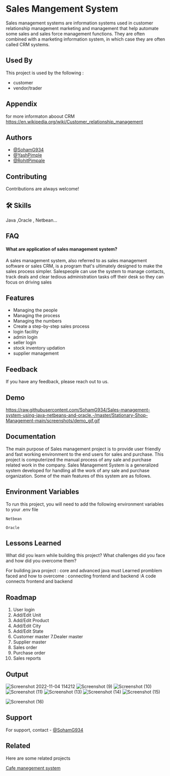 
# Sales Mangement System


Sales management systems are information systems used in customer relationship management marketing and management that help automate some sales and sales force management functions. They are often combined with a marketing information system, in which case they are often called CRM systems.


## Used By

This project is used by the following :

- customer
- vendor/trader


## Appendix

for more informaton aboout CRM https://en.wikipedia.org/wiki/Customer_relationship_management


## Authors

- [@SohamG934](https://github.com/SohamG934)
- [@YashPimple](https://github.com/YashPimple)
- [@RohitPimpale](https://github.com/Titanpimpale)

## Contributing

Contributions are always welcome!


## 🛠 Skills
Java ,Oracle , Netbean...


## FAQ

#### What are application of sales management system?

A sales management system, also referred to as sales management software or sales CRM, is a program that's ultimately designed to make the sales process simpler. Salespeople can use the system to manage contacts, track deals and clear tedious administration tasks off their desk so they can focus on driving sales




## Features

- Managing the people
- Managing the process
- Managing the numbers
- Create a step-by-step sales process
- login facility 
- admin login
- seller login
- stock inventory updation
- supplier management 


## Feedback

If you have any feedback, please reach out to us.


## Demo


https://raw.githubusercontent.com/SohamG934/Sales-management-system-using-java-netbeans-and-oracle.-/master/Stationary-Shop-Management-main/screenshots/demo_gif.gif
## Documentation

The main purpose of Sales management project is to provide user friendly and fast working environment to
the end users for sales and purchase. This project is computerized the manual process of any sale and
purchase related work in the company. Sales Management System is a generalized system developed for
handling all the work of any sale and purchase organization. Some of the main features of this system are as
follows.


## Environment Variables

To run this project, you will need to add the following environment variables to your .env file

`Netbean`

`Oracle`


## Lessons Learned

What did you learn while building this project? What challenges did you face and how did you overcome them?

For building java project : core and advanced java must Learned
promblem faced and how to overcome :
connecting frontend and backend :A code connects frontend and backend
## Roadmap

1. User login
2. Add/Edit Unit
3. Add/Edit Product
4. Add/Edit City
5. Add/Edit State
6. Customer master
7.Dealer master
8. Supplier master
9. Sales order
10. Purchase order
11. Sales reports


## Output

![Screenshot 2022-11-04 114212](https://user-images.githubusercontent.com/100023166/199906339-c036d289-16ad-40b6-bd27-b94ae32dba23.png)
![Screenshot (9)](https://user-images.githubusercontent.com/100023166/199904654-93dbbe3d-f6f1-49d0-a30b-9d8c702c194c.png)
![Screenshot (10)](https://user-images.githubusercontent.com/100023166/199905176-4b60e4c3-d97c-4670-9739-8f07bc3a33d9.png)
![Screenshot (11)](https://user-images.githubusercontent.com/100023166/199905272-6bee7420-98c6-4da3-8d7c-6026a492c0ac.png)
![Screenshot (13)](https://user-images.githubusercontent.com/100023166/199905519-7b1db395-298a-4b69-bb45-24c3e4b82e7e.png)
![Screenshot (14)](https://user-images.githubusercontent.com/100023166/199905596-e504bca3-3ee5-4c25-9c24-b2aa442af042.png)
![Screenshot (15)](https://user-images.githubusercontent.com/100023166/199905663-95942071-466b-4b31-9cf4-13666b29115d.png)

![Screenshot (16)](https://user-images.githubusercontent.com/100023166/199905714-d822eede-8953-495d-bd6b-721a0229494c.png)

## Support

For support,  contact - [@SohamG934](https://github.com/SohamG934)


## Related

Here are some related projects

[Cafe manegement system](https://www.youtube.com/watch?v=CEUu530qnn8)
